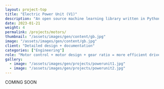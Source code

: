 ```yaml
---
layout: project-top
title: "Electric Power Unit (V1)"
description: "An open source machine learning library written in Python"
date: 2023-01-21
weight: 4
permalink: /projects/motors/
thumbnail: "/assets/images/gen/content/gb.jpg"
image: "/assets/images/gen/content/gb.jpg"
client: "Detailed design + documentation"
categories: ["Engineering"]
role: "Motor control + motor design + gear ratio = more efficient drive train"
gallery:
  - image: "/assets/images/gen/projects/powerunit1.jpg"
  - image: "/assets/images/gen/projects/powerunit2.jpg"
---
```


COMING SOON
